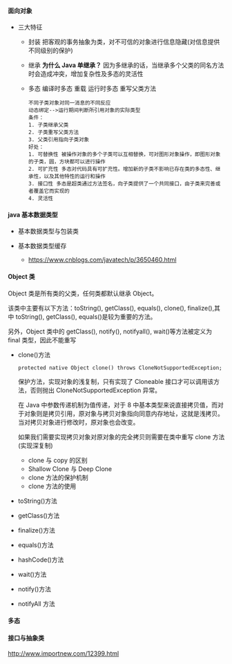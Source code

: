 #### 面向对象

- 三大特征

  - 封装
    把客观的事务抽象为类，对不可信的对象进行信息隐藏(对信息提供不同级别的保护)
  - 继承
    **为什么 Java 单继承？**
    因为多继承的话，当继承多个父类的同名方法时会造成冲突，增加复杂性及多态的灵活性
  - 多态
    编译时多态 重载
    运行时多态 重写父类方法

        不同子类对象对同一消息的不同反应
        动态绑定-->运行期间判断所引用对象的实际类型
        条件：
        1. 子类继承父类
        2. 子类重写父类方法
        3. 父类引用指向子类对象
        好处：
        1. 可替换性 被操作对象的多个子类可以互相替换，可对图形对象操作，即图形对象的子类，圆，方块都可以进行操作
        2. 可扩充性 多态对代码具有可扩充性。增加新的子类不影响已存在类的多态性、继承性，以及其他特性的运行和操作
        3. 接口性 多态是超类通过方法签名，向子类提供了一个共同接口，由子类来完善或者覆盖它而实现的
        4. 灵活性

#### java 基本数据类型

- 基本数据类型与包装类

- 基本数据类型缓存
  - https://www.cnblogs.com/javatech/p/3650460.html

#### Object 类

Object 类是所有类的父类，任何类都默认继承 Object。

该类中主要有以下方法：toString(), getClass(), equals(), clone(), finalize(),其中 toString(), getClass(), equals()是较为重要的方法。

另外，Object 类中的 getClass(), notify(), notifyall(), wait()等方法被定义为 final 类型，因此不能重写

- clone()方法

  `protected native Object clone() throws CloneNotSupportedException;`

  保护方法，实现对象的浅复制，只有实现了 Cloneable 接口才可以调用该方法，否则抛出 CloneNotSupportedException 异常。

  在 Java 中参数传递机制为值传递，对于 8 中基本类型来说直接拷贝值，而对于对象则是拷贝引用，原对象与拷贝对象指向同意内存地址，这就是浅拷贝。当对拷贝对象进行修改时，原对象也会改变。

  如果我们需要实现拷贝对象对原对象的完全拷贝则需要在类中重写 clone 方法(实现深复制)

  - clone 与 copy 的区别
  - Shallow Clone 与 Deep Clone
  - clone 方法的保护机制
  - clone 方法的使用

- toString()方法
- getClass()方法
- finalize()方法
- equals()方法
- hashCode()方法
- wait()方法
- notify()方法
- notifyAll 方法

#### 多态

#### 接口与抽象类

http://www.importnew.com/12399.html
